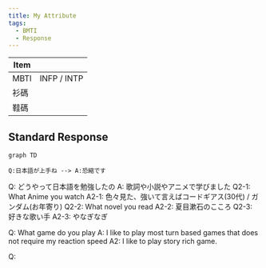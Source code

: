 ```yaml
---
title: My Attribute
tags:
  - BMTI
  - Response
---
```

| Item |             |
| ---- | ----------- |
| MBTI | INFP / INTP |
| 衫碼   |             |
| 鞋碼   |             |
## Standard Response

```mermaid
graph TD

Q:日本語が上手ね --> A:恐縮です
```


Q: どうやって日本語を勉強したの
A: 歌詞や小説やアニメで学びました
Q2-1: What Anime you watch
A2-1: 色々見た、強いて言えばコードギアス(30代) / ガンダム(お年寄り)
Q2-2: What novel you read
A2-2: 夏目漱石のこころ
Q2-3: 好きな歌い手
A2-3: やなぎなぎ

Q: What game do you play
A: I like to play most turn based games that does not require my reaction speed
A2: I like to play story rich game.

Q: 
